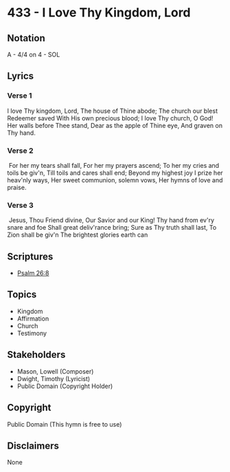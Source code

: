 # 433 - I Love Thy Kingdom, Lord

## Notation

A - 4/4 on 4 - SOL

## Lyrics

### Verse 1

I love Thy kingdom, Lord, The house of Thine abode; The church our blest Redeemer saved With His own precious blood; I love Thy church, O God! Her walls before Thee stand, Dear as the apple of Thine eye, And graven on Thy hand.

### Verse 2

 For her my tears shall fall, For her my prayers ascend; To her my cries and toils be giv'n, Till toils and cares shall end; Beyond my highest joy I prize her heav'nly ways, Her sweet communion, solemn vows, Her hymns of love and praise.

### Verse 3

 Jesus, Thou Friend divine, Our Savior and our King! Thy hand from ev'ry snare and foe Shall great deliv'rance bring; Sure as Thy truth shall last, To Zion shall be giv'n The brightest glories earth can 


## Scriptures

- [Psalm 26:8](https://www.biblegateway.com/passage/?search=Psalm%2026%3A8)

## Topics

- Kingdom
- Affirmation
- Church
- Testimony

## Stakeholders

- Mason, Lowell (Composer)
- Dwight, Timothy (Lyricist)
- Public Domain (Copyright Holder)

## Copyright

Public Domain
(This hymn is free to use)

## Disclaimers

None

